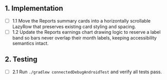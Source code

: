 ## 1. Implementation
- [ ] 1.1 Move the Reports summary cards into a horizontally scrollable LazyRow that preserves existing card styling and spacing.
- [ ] 1.2 Update the Reports earnings chart drawing logic to reserve a label band so bars never overlap their month labels, keeping accessibility semantics intact.

## 2. Testing
- [ ] 2.1 Run `./gradlew connectedDebugAndroidTest` and verify all tests pass.
